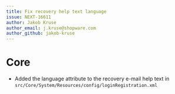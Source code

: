 ```yaml
---
title: Fix recovery help text language
issue: NEXT-16611
author: Jakob Kruse
author_email: j.kruse@shopware.com 
author_github: jakob-kruse
---
```

# Core
*  Added the language attribute to the recovery e-mail help text in `src/Core/System/Resources/config/loginRegistration.xml`
